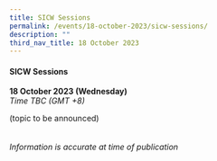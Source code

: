 ```yaml
---
title: SICW Sessions
permalink: /events/18-october-2023/sicw-sessions/
description: ""
third_nav_title: 18 October 2023
---
```

#### **SICW Sessions**

**18 October 2023 (Wednesday)**  
*Time TBC (GMT +8)*

(topic to be announced)
<br><br><br>
*Information is accurate at time of publication*